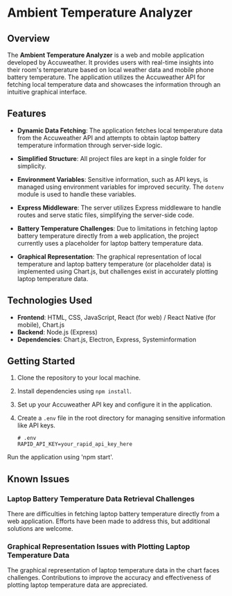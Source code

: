 # Ambient Temperature Analyzer

## Overview

The **Ambient Temperature Analyzer** is a web and mobile application developed by Accuweather. It provides users with real-time insights into their room's temperature based on local weather data and mobile phone battery temperature. The application utilizes the Accuweather API for fetching local temperature data and showcases the information through an intuitive graphical interface.

## Features

- **Dynamic Data Fetching**: The application fetches local temperature data from the Accuweather API and attempts to obtain laptop battery temperature information through server-side logic.

- **Simplified Structure**: All project files are kept in a single folder for simplicity.

- **Environment Variables**: Sensitive information, such as API keys, is managed using environment variables for improved security. The `dotenv` module is used to handle these variables.

- **Express Middleware**: The server utilizes Express middleware to handle routes and serve static files, simplifying the server-side code.

- **Battery Temperature Challenges**: Due to limitations in fetching laptop battery temperature directly from a web application, the project currently uses a placeholder for laptop battery temperature data.

- **Graphical Representation**: The graphical representation of local temperature and laptop battery temperature (or placeholder data) is implemented using Chart.js, but challenges exist in accurately plotting laptop temperature data.

## Technologies Used

- **Frontend**: HTML, CSS, JavaScript, React (for web) / React Native (for mobile), Chart.js
- **Backend**: Node.js (Express)
- **Dependencies**: Chart.js, Electron, Express, Systeminformation

## Getting Started

1. Clone the repository to your local machine.
2. Install dependencies using `npm install`.
3. Set up your Accuweather API key and configure it in the application.
4. Create a `.env` file in the root directory for managing sensitive information like API keys.

   ```plaintext
   # .env
   RAPID_API_KEY=your_rapid_api_key_here
Run the application using 'npm start'.

## Known Issues

### Laptop Battery Temperature Data Retrieval Challenges

There are difficulties in fetching laptop battery temperature directly from a web application. Efforts have been made to address this, but additional solutions are welcome.

### Graphical Representation Issues with Plotting Laptop Temperature Data

The graphical representation of laptop temperature data in the chart faces challenges. Contributions to improve the accuracy and effectiveness of plotting laptop temperature data are appreciated.
